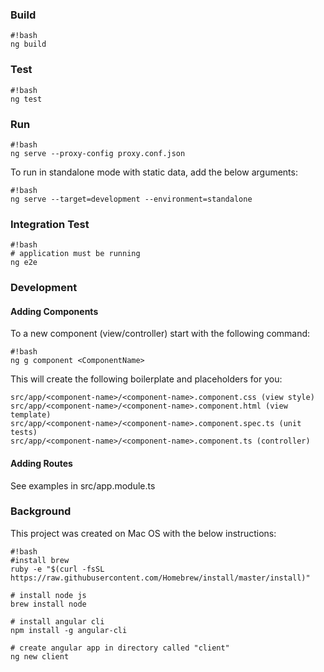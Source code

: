 ### Build ###
```
#!bash
ng build
```
### Test ###
```
#!bash
ng test
```
### Run ###
```
#!bash
ng serve --proxy-config proxy.conf.json
```
To run in standalone mode with static data, add the below arguments:
```
#!bash
ng serve --target=development --environment=standalone
```
### Integration Test ###
```
#!bash
# application must be running
ng e2e
```
### Development ###
#### Adding Components ####
To a new component (view/controller) start with the following command:
```
#!bash
ng g component <ComponentName>
```
This will create the following boilerplate and placeholders for you:
```
src/app/<component-name>/<component-name>.component.css (view style)
src/app/<component-name>/<component-name>.component.html (view template)
src/app/<component-name>/<component-name>.component.spec.ts (unit tests)
src/app/<component-name>/<component-name>.component.ts (controller)
```
#### Adding Routes ###
See examples in src/app.module.ts
### Background ###
This project was created on Mac OS with the below instructions:
```
#!bash
#install brew
ruby -e "$(curl -fsSL https://raw.githubusercontent.com/Homebrew/install/master/install)"

# install node js
brew install node

# install angular cli
npm install -g angular-cli

# create angular app in directory called "client"
ng new client
```
